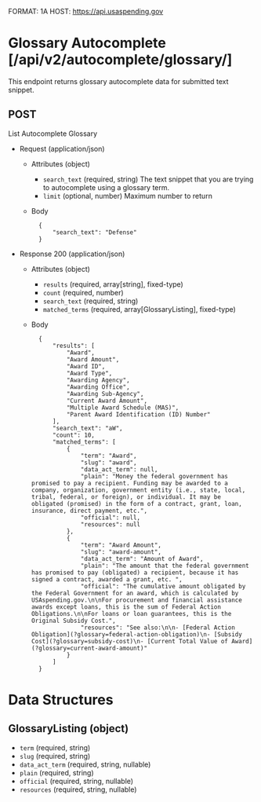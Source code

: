 FORMAT: 1A
HOST: https://api.usaspending.gov

# Glossary Autocomplete [/api/v2/autocomplete/glossary/]

This endpoint returns glossary autocomplete data for submitted text snippet.

## POST

List Autocomplete Glossary 

+ Request (application/json)
    + Attributes (object)
        + `search_text` (required, string)
            The text snippet that you are trying to autocomplete using a glossary term.
        + `limit` (optional, number)
            Maximum number to return
    + Body

            {
                "search_text": "Defense"
            }

+ Response 200 (application/json)
    + Attributes (object)
        + `results` (required, array[string], fixed-type)
        + `count` (required, number)
        + `search_text` (required, string)
        + `matched_terms` (required, array[GlossaryListing], fixed-type)

    + Body

            {
                "results": [
                    "Award",
                    "Award Amount",
                    "Award ID",
                    "Award Type",
                    "Awarding Agency",
                    "Awarding Office",
                    "Awarding Sub-Agency",
                    "Current Award Amount",
                    "Multiple Award Schedule (MAS)",
                    "Parent Award Identification (ID) Number"
                ],
                "search_text": "aW",
                "count": 10,
                "matched_terms": [
                    {
                        "term": "Award",
                        "slug": "award",
                        "data_act_term": null,
                        "plain": "Money the federal government has promised to pay a recipient. Funding may be awarded to a company, organization, government entity (i.e., state, local, tribal, federal, or foreign), or individual. It may be obligated (promised) in the form of a contract, grant, loan, insurance, direct payment, etc.",
                        "official": null,
                        "resources": null
                    },
                    {
                        "term": "Award Amount",
                        "slug": "award-amount",
                        "data_act_term": "Amount of Award",
                        "plain": "The amount that the federal government has promised to pay (obligated) a recipient, because it has signed a contract, awarded a grant, etc. ",
                        "official": "The cumulative amount obligated by the Federal Government for an award, which is calculated by USAspending.gov.\n\nFor procurement and financial assistance awards except loans, this is the sum of Federal Action Obligations.\n\nFor loans or loan guarantees, this is the Original Subsidy Cost.",
                        "resources": "See also:\n\n- [Federal Action Obligation](?glossary=federal-action-obligation)\n- [Subsidy Cost](?glossary=subsidy-cost)\n- [Current Total Value of Award](?glossary=current-award-amount)"
                    }
                ]
            }


# Data Structures

## GlossaryListing (object)
+ `term` (required, string)
+ `slug` (required, string)
+ `data_act_term` (required, string, nullable)
+ `plain` (required, string)
+ `official` (required, string, nullable)
+ `resources` (required, string, nullable)
